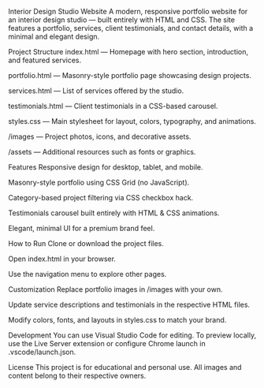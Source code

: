 Interior Design Studio Website
A modern, responsive portfolio website for an interior design studio — built entirely with HTML and CSS. The site features a portfolio, services, client testimonials, and contact details, with a minimal and elegant design.

Project Structure
index.html — Homepage with hero section, introduction, and featured services.

portfolio.html — Masonry-style portfolio page showcasing design projects.

services.html — List of services offered by the studio.

testimonials.html — Client testimonials in a CSS-based carousel.

styles.css — Main stylesheet for layout, colors, typography, and animations.

/images — Project photos, icons, and decorative assets.

/assets — Additional resources such as fonts or graphics.

Features
Responsive design for desktop, tablet, and mobile.

Masonry-style portfolio using CSS Grid (no JavaScript).

Category-based project filtering via CSS checkbox hack.

Testimonials carousel built entirely with HTML & CSS animations.

Elegant, minimal UI for a premium brand feel.

How to Run
Clone or download the project files.

Open index.html in your browser.

Use the navigation menu to explore other pages.

Customization
Replace portfolio images in /images with your own.

Update service descriptions and testimonials in the respective HTML files.

Modify colors, fonts, and layouts in styles.css to match your brand.

Development
You can use Visual Studio Code for editing.
To preview locally, use the Live Server extension or configure Chrome launch in .vscode/launch.json.

License
This project is for educational and personal use.
All images and content belong to their respective owners.
